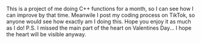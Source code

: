 This is a project of me doing C++ functions for a month, so I can see how I can improve by that time. 
Meanwile I post my coding process on TikTok, so anyone would see how exactly am I doing this.
Hope you enjoy it as much as I do!
P.S. I missed the main part of the heart on Valentines Day... I hope the heart will be visible anyway.
